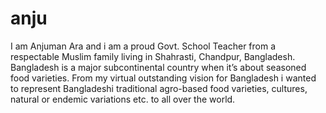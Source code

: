# anju
I am  Anjuman Ara and i am a proud Govt. School Teacher from a respectable Muslim family living in Shahrasti, Chandpur, Bangladesh.  Bangladesh is a major subcontinental country when it’s about seasoned food varieties.  From my virtual outstanding vision for Bangladesh i wanted to represent Bangladeshi traditional agro-based food varieties, cultures, natural or endemic variations etc. to all over the world.

